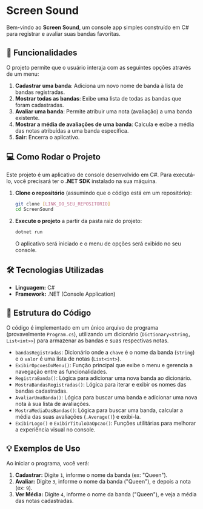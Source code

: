 # Screen Sound

Bem-vindo ao **Screen Sound**, um console app simples construído em C# para registrar e avaliar suas bandas favoritas.

## 🚀 Funcionalidades

O projeto permite que o usuário interaja com as seguintes opções através de um menu:

1.  **Cadastrar uma banda**: Adiciona um novo nome de banda à lista de bandas registradas.
2.  **Mostrar todas as bandas**: Exibe uma lista de todas as bandas que foram cadastradas.
3.  **Avaliar uma banda**: Permite atribuir uma nota (avaliação) a uma banda existente.
4.  **Mostrar a média de avaliações de uma banda**: Calcula e exibe a média das notas atribuídas a uma banda específica.
5.  **Sair**: Encerra o aplicativo.

## 💻 Como Rodar o Projeto

Este projeto é um aplicativo de console desenvolvido em C#. Para executá-lo, você precisará ter o **.NET SDK** instalado na sua máquina.

1.  **Clone o repositório** (assumindo que o código está em um repositório):

    ```bash
    git clone [LINK_DO_SEU_REPOSITORIO]
    cd ScreenSound
    ```

2.  **Execute o projeto** a partir da pasta raiz do projeto:

    ```bash
    dotnet run
    ```

    O aplicativo será iniciado e o menu de opções será exibido no seu console.

## 🛠️ Tecnologias Utilizadas

* **Linguagem:** C#
* **Framework:** .NET (Console Application)

## 📁 Estrutura do Código

O código é implementado em um único arquivo de programa (provavelmente `Program.cs`), utilizando um dicionário (`Dictionary<string, List<int>>`) para armazenar as bandas e suas respectivas notas.

* `bandasRegistradas`: Dicionário onde a `chave` é o nome da banda (`string`) e o `valor` é uma lista de notas (`List<int>`).
* `ExibirOpcoesDoMenu()`: Função principal que exibe o menu e gerencia a navegação entre as funcionalidades.
* `RegistraBanda()`: Lógica para adicionar uma nova banda ao dicionário.
* `MostraBandasRegistradas()`: Lógica para iterar e exibir os nomes das bandas cadastradas.
* `AvaliarUmaBanda()`: Lógica para buscar uma banda e adicionar uma nova nota à sua lista de avaliações.
* `MostraMediaDasBandas()`: Lógica para buscar uma banda, calcular a média das suas avaliações (`.Average()`) e exibi-la.
* `ExibirLogo()` e `ExibirTituloDaOpcao()`: Funções utilitárias para melhorar a experiência visual no console.

## 💡 Exemplos de Uso

Ao iniciar o programa, você verá:

1.  **Cadastrar:** Digite `1`, informe o nome da banda (ex: "Queen").
2.  **Avaliar:** Digite `3`, informe o nome da banda ("Queen"), e depois a nota (ex: `9`).
3.  **Ver Média:** Digite `4`, informe o nome da banda ("Queen"), e veja a média das notas cadastradas.

